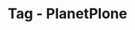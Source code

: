 ---
layout: tags
tag-name: PlanetPlone
title: Tag - PlanetPlone
permalink: "/tag/planetplone.html"
---